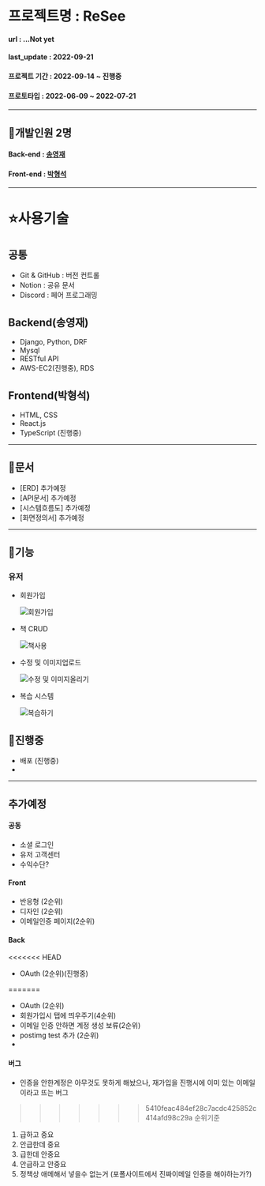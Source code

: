 # 프로젝트명 : ReSee

#### url : ...Not yet
#### last_update : 2022-09-21
#### 프로젝트 기간 : 2022-09-14 ~ 진행중
#### 프로토타입 : 2022-06-09 ~ 2022-07-21
---

## 🙉개발인원 2명

#### Back-end : [송영재](https://github.com/djgnfj-svg)
#### Front-end : [박형석](https://github.com/b-hyoung)

---

# ⭐️사용기술
## 공통
- Git & GitHub : 버전 컨트롤
- Notion : 공유 문서
- Discord : 페어 프로그래밍

## Backend(송영재)

- Django, Python, DRF
- Mysql
- RESTful API
- AWS-EC2(진행중), RDS

## Frontend(박형석)
- HTML, CSS
- React.js
- TypeScript (진행중)
---
## 👜문서

- [ERD] 추가예정
- [API문서] 추가예정
- [시스템흐름도] 추가예정
- [화면정의서] 추가예정

---

## 💎기능
### 유저

- 회원가입

    ![회원가입](https://user-images.githubusercontent.com/87049249/189102596-a3e7632a-61a4-4f13-8286-65ca5c784fdd.gif)

- 책 CRUD

    ![책사용](https://user-images.githubusercontent.com/87049249/189107028-de391920-3719-4b22-9f5e-f09d4a2c8d04.gif)

- 수정 및 이미지업로드

    ![수정 및 이미지올리기](https://user-images.githubusercontent.com/87049249/189108741-3191da89-83b6-46fd-8052-fd81f138c193.gif)

- 복습 시스템

    ![복습하기](https://user-images.githubusercontent.com/87049249/189250292-f2956d70-9dee-4ef7-937b-7398ed260a49.gif)


## 🦼진행중
- 배포 (진행중)
- 
---
## 추가예정
#### 공동
- 소셜 로그인
- 유저 고객센터
- 수익수단?

#### Front
- 반응형 (2순위)
- 디자인 (2순위)
- 이메일인증 페이지(2순위)

#### Back 
<<<<<<< HEAD
- OAuth (2순위)(진행중)


=======
- OAuth (2순위)
- 회원가입시 탭에 띄우주기(4순위)
- 이메일 인증 안하면 계정 생성 보류(2순위)
- postimg test 추가 (2순위)
- 

#### 버그
- 인증을 안한계정은 아무것도 못하게 해놨으나, 재가입을 진행시에 이미 있는 이메일이라고 뜨는 버그
>>>>>>> 5410feac484ef28c7acdc425852c414afd98c29a
순위기준
1. 급하고 중요
2. 안급한데 중요
3. 급한데 안중요
4. 안급하고 안중요
5. 정책상 애메해서 넣을수 없는거 (포폴사이트에서 진짜이메일 인증을 해야하는가?)
